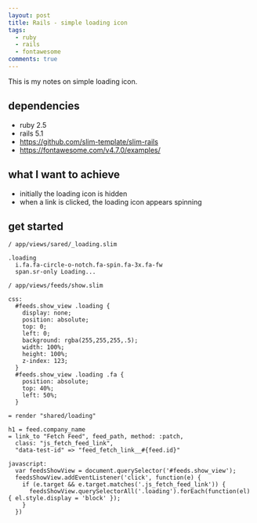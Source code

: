 ```yaml
---
layout: post
title: Rails - simple loading icon
tags:
  - ruby
  - rails
  - fontawesome
comments: true
---
```

This is my notes on simple loading icon.



## dependencies

- ruby 2.5
- rails 5.1
- https://github.com/slim-template/slim-rails
- https://fontawesome.com/v4.7.0/examples/

## what I want to achieve
- initially the loading icon is hidden
- when a link is clicked, the loading icon appears spinning

## get started

```slim
/ app/views/sared/_loading.slim

.loading
  i.fa.fa-circle-o-notch.fa-spin.fa-3x.fa-fw
  span.sr-only Loading...
```

```slim
/ app/views/feeds/show.slim

css:
  #feeds.show_view .loading {
    display: none;
    position: absolute;
    top: 0;
    left: 0;
    background: rgba(255,255,255,.5);
    width: 100%;
    height: 100%;
    z-index: 123;
  }
  #feeds.show_view .loading .fa {
    position: absolute;
    top: 40%;
    left: 50%;
  }

= render "shared/loading"

h1 = feed.company_name
= link_to "Fetch Feed", feed_path, method: :patch, 
  class: "js_fetch_feed_link",
  "data-test-id" => "feed_fetch_link__#{feed.id}"

javascript:
  var feedsShowView = document.querySelector('#feeds.show_view');
  feedsShowView.addEventListener('click', function(e) {
    if (e.target && e.target.matches('.js_fetch_feed_link')) {
      feedsShowView.querySelectorAll('.loading').forEach(function(el) { el.style.display = 'block' });
    }
  })
```
